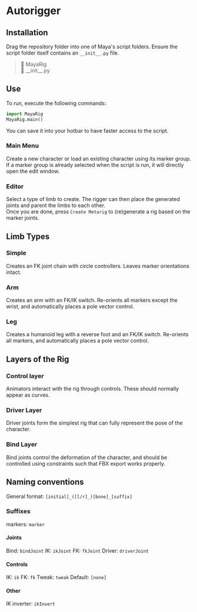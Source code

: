 # Autorigger

## Installation
Drag the repository folder into one of Maya's script folders.
Ensure the script folder itself contains an `__init__.py` file.

> 📁 MayaRig  
> 📄 \_\_init\_\_.py

## Use
To run, execute the following commands:
```python
import MayaRig
MayaRig.main()
```
You can save it into your hotbar to have faster access to the script.

### Main Menu
Create a new character or load an existing character using its marker group.  
If a marker group is already selected when the script is run, it will directly open the edit window.

### Editor
Select a type of limb to create.
The rigger can then place the generated joints and parent the limbs to each other.  
Once you are done, press `Create Metarig` to (re)generate a rig based on the marker joints.

## Limb Types

### Simple
Creates an FK joint chain with circle controllers.
Leaves marker orientations intact.

### Arm
Creates an arm with an FK/IK switch.
Re-orients all markers except the wrist, and automatically places a pole vector control.

### Leg
Creates a humanoid leg with a reverse foot and an FK/IK switch.
Re-orients all markers, and automatically places a pole vector control.

## Layers of the Rig

### Control layer
Animators interact with the rig through controls. These should normally appear as curves.

### Driver Layer
Driver joints form the simplest rig that can fully represent the pose of the character.

### Bind Layer
Bind joints control the deformation of the character, and should be controlled using constraints such that FBX export works properly.

## Naming conventions
General format: `[initial]_([l/r]_)[bone]_[suffix]`
### Suffixes
markers: `marker`

#### Joints
Bind: `bindJoint`
IK: `ikJoint`
FK: `fkJoint`
Driver: `driverJoint`

#### Controls
IK: `ik`
FK: `fk`
Tweak: `tweak`
Default: `[none]`

#### Other
IK inverter: `ikInvert`
